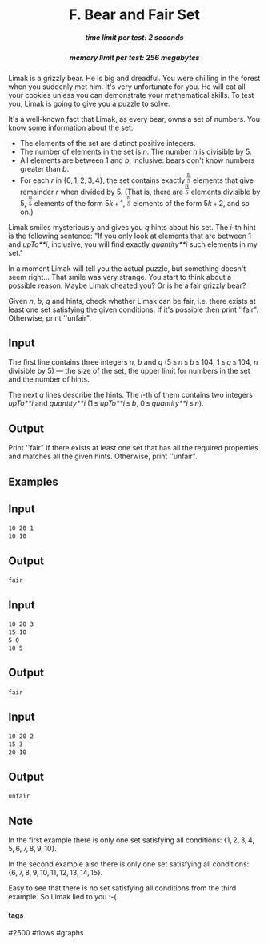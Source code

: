<h1 style='text-align: center;'> F. Bear and Fair Set</h1>

<h5 style='text-align: center;'>time limit per test: 2 seconds</h5>
<h5 style='text-align: center;'>memory limit per test: 256 megabytes</h5>

Limak is a grizzly bear. He is big and dreadful. You were chilling in the forest when you suddenly met him. It's very unfortunate for you. He will eat all your cookies unless you can demonstrate your mathematical skills. To test you, Limak is going to give you a puzzle to solve.

It's a well-known fact that Limak, as every bear, owns a set of numbers. You know some information about the set:

* The elements of the set are distinct positive integers.
* The number of elements in the set is *n*. The number *n* is divisible by 5.
* All elements are between 1 and *b*, inclusive: bears don't know numbers greater than *b*.
* For each *r* in {0, 1, 2, 3, 4}, the set contains exactly ![](images/43442cbfe432682b89a440ef8f3a585940e247f9.png) elements that give remainder *r* when divided by 5. (That is, there are ![](images/43442cbfe432682b89a440ef8f3a585940e247f9.png) elements divisible by 5, ![](images/43442cbfe432682b89a440ef8f3a585940e247f9.png) elements of the form 5*k* + 1, ![](images/43442cbfe432682b89a440ef8f3a585940e247f9.png) elements of the form 5*k* + 2, and so on.)

Limak smiles mysteriously and gives you *q* hints about his set. The *i*-th hint is the following sentence: "If you only look at elements that are between 1 and *upTo**i*, inclusive, you will find exactly *quantity**i* such elements in my set."

In a moment Limak will tell you the actual puzzle, but something doesn't seem right... That smile was very strange. You start to think about a possible reason. Maybe Limak cheated you? Or is he a fair grizzly bear?

Given *n*, *b*, *q* and hints, check whether Limak can be fair, i.e. there exists at least one set satisfying the given conditions. If it's possible then print ''fair". Otherwise, print ''unfair".

## Input

The first line contains three integers *n*, *b* and *q* (5 ≤ *n* ≤ *b* ≤ 104, 1 ≤ *q* ≤ 104, *n* divisible by 5) — the size of the set, the upper limit for numbers in the set and the number of hints.

The next *q* lines describe the hints. The *i*-th of them contains two integers *upTo**i* and *quantity**i* (1 ≤ *upTo**i* ≤ *b*, 0 ≤ *quantity**i* ≤ *n*).

## Output

Print ''fair" if there exists at least one set that has all the required properties and matches all the given hints. Otherwise, print ''unfair".

## Examples

## Input


```
10 20 1  
10 10  

```
## Output


```
fair  

```
## Input


```
10 20 3  
15 10  
5 0  
10 5  

```
## Output


```
fair  

```
## Input


```
10 20 2  
15 3  
20 10  

```
## Output


```
unfair  

```
## Note

In the first example there is only one set satisfying all conditions: {1, 2, 3, 4, 5, 6, 7, 8, 9, 10}.

In the second example also there is only one set satisfying all conditions: {6, 7, 8, 9, 10, 11, 12, 13, 14, 15}.

Easy to see that there is no set satisfying all conditions from the third example. So Limak lied to you :-(



#### tags 

#2500 #flows #graphs 